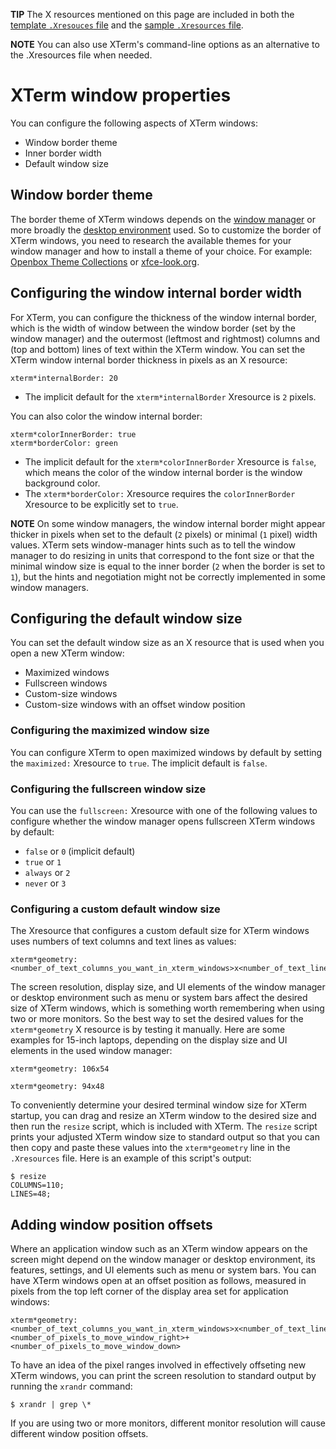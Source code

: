 **TIP** The X resources mentioned on this page are included in both the [template `.Xresouces` file](https://github.com/xterm-x11/files.Xresources/blob/main/template.Xresources) and the [sample `.Xresources` file](https://github.com/xterm-x11/files.Xresources/blob/main/sample.Xresources).

**NOTE** You can also use XTerm's command-line options as an alternative to the .Xresources file when needed.

# XTerm window properties

You can configure the following aspects of XTerm windows:

* Window border theme
* Inner border width
* Default window size

## Window border theme

The border theme of XTerm windows depends on the [window manager](https://wiki.archlinux.org/title/Window_manager) or more broadly the [desktop environment](https://wiki.archlinux.org/title/Desktop_environment) used. So to customize the border of XTerm windows, you need to research the available themes for your window manager and how to install a theme of your choice. For example: [Openbox Theme Collections](https://github.com/addy-dclxvi/openbox-theme-collections) or [xfce-look.org](https://xfce-look.org).

## Configuring the window internal border width

For XTerm, you can configure the thickness of the window internal border, which is the width of window between the window border (set by the window manager) and the outermost (leftmost and rightmost) columns and (top and bottom) lines of text within the XTerm window. You can set the XTerm window internal border thickness in pixels as an X resource:

```
xterm*internalBorder: 20
```

* The implicit default for the `xterm*internalBorder` Xresource is `2` pixels.

You can also color the window internal border:

```
xterm*colorInnerBorder: true
xterm*borderColor: green
```

* The implicit default for the `xterm*colorInnerBorder` Xresource is `false`, which means the color of the window internal border is the window background color.
* The `xterm*borderColor:` Xresource requires the `colorInnerBorder` Xresource to be explicitly set to `true`.

**NOTE** On some window managers, the window internal border might appear thicker in pixels when set to the default (`2` pixels) or minimal (`1` pixel) width values. XTerm sets window-manager hints such as to tell the window manager to do resizing in units that correspond to the font size or that the minimal window size is equal to the inner border (`2` when the border is set to `1`), but the hints and negotiation might not be correctly implemented in some window managers.

## Configuring the default window size

You can set the default window size as an X resource that is used when you open a new XTerm window:

* Maximized windows
* Fullscreen windows
* Custom-size windows
* Custom-size windows with an offset window position

### Configuring the maximized window size

You can configure XTerm to open maximized windows by default by setting the `maximized:` Xresource to `true`. The implicit default is `false`.

### Configuring the fullscreen window size

You can use the `fullscreen:` Xresource with one of the following values to configure whether the window manager opens fullscreen XTerm windows by default:

- `false` or `0` (implicit default)
- `true` or `1`
- `always` or `2`
- `never` or `3`

### Configuring a custom default window size

The Xresource that configures a custom default size for XTerm windows uses numbers of text columns and text lines as values:

```
xterm*geometry: <number_of_text_columns_you_want_in_xterm_windows>x<number_of_text_lines_you_want_in_xterm_windows>
```

The screen resolution, display size, and UI elements of the window manager or desktop environment such as menu or system bars affect the desired size of XTerm windows, which is something worth remembering when using two or more monitors.
So the best way to set the desired values for the `xterm*geometry` X resource is by testing it manually.
Here are some examples for 15-inch laptops, depending on the display size and UI elements in the used window manager:

`xterm*geometry: 106x54`

`xterm*geometry: 94x48`

To conveniently determine your desired terminal window size for XTerm startup, you can drag and resize an XTerm window to the desired size and then run the `resize` script, which is included with XTerm.
The `resize` script prints your adjusted XTerm window size to standard output so that you can then copy and paste these values into the `xterm*geometry` line in the `.Xresources` file. Here is an example of this script's output:

```
$ resize
COLUMNS=110;
LINES=48;
```

## Adding window position offsets

Where an application window such as an XTerm window appears on the screen might depend on the window manager or desktop environment, its features, settings, and UI elements such as menu or system bars. You can have XTerm windows open at an offset position as follows, measured in pixels from the top left corner of the display area set for application windows:

```
xterm*geometry: <number_of_text_columns_you_want_in_xterm_windows>x<number_of_text_lines_you_want_in_xterm_windows>+<number_of_pixels_to_move_window_right>+<number_of_pixels_to_move_window_down>
```

To have an idea of the pixel ranges involved in effectively offseting new XTerm windows, you can print the screen resolution to standard output by running the `xrandr` command:

```
$ xrandr | grep \*
```

If you are using two or more monitors, different monitor resolution will cause different window position offsets.
